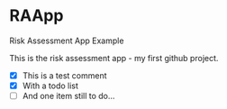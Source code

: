 RAApp
=====

Risk Assessment App Example

This is the risk assessment app - my first github project.
- [x] This is a test comment
- [x] With a todo list
- [ ] And one item still to do...
